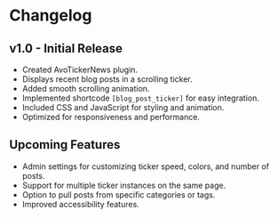 # Changelog

## v1.0 - Initial Release
- Created AvoTickerNews plugin.
- Displays recent blog posts in a scrolling ticker.
- Added smooth scrolling animation.
- Implemented shortcode `[blog_post_ticker]` for easy integration.
- Included CSS and JavaScript for styling and animation.
- Optimized for responsiveness and performance.

## Upcoming Features
- Admin settings for customizing ticker speed, colors, and number of posts.
- Support for multiple ticker instances on the same page.
- Option to pull posts from specific categories or tags.
- Improved accessibility features.
